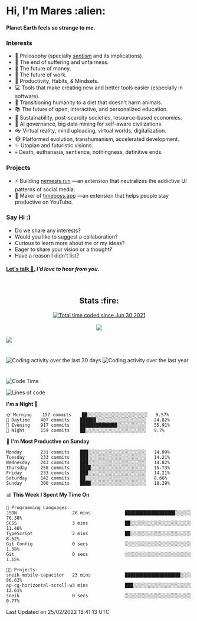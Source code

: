 <h1>Hi, I'm Mares :alien:</h1>

#### Planet Earth feels so strange to me.

### **Interests**

- 🌊 Philosophy (specially [_sentism_][sentismmedium] and its implications).
- 🎯 The end of suffering and unfairness.
- 💸 The future of money.
- 💼 The future of work.
- 🧠 Productivity, Habits, & Mindsets.
- 💻 Tools that make creating new and better tools easier (especially in software).
- 🥗 Transitioning humanity to a diet that doesn't harm animals.
- 📚 The future of open, interactive, and personalized education.
- 🌱 Sustainability, post-scarcity societies, resource-based economies.
- 🤖 AI governance, big data mining for self-aware civilizations.
- 👓 Virtual reality, mind uploading, virtual worlds, digitalization.
- 🐵 Platformed evolution, transhumanism, accelerated development.
- ✨ Utopian and futuristic visions.
- 💀 Death, euthanasia, sentience, nothingness, definitive ends.


### **Projects**

- ⚡ Building [nemesis.run](https://nemesis.run) —an extension that neutralizes the addictive UI patterns of social media.
- 💎 Maker of [timeboss.app](https://timeboss.app) —an extension that helps people stay productive on YouTube.


### **Say Hi :)**

- Do we share any interests?
- Would you like to suggest a collaboration?
- Curious to learn more about me or my ideas?
- Eager to share your vision or a thought?
- Have a reason I didn't list?

#### [Let's talk :wave:.](mailto:mareszhar@gmail.com) _I'd love to hear from you_.

[sentismmedium]: https://medium.com/@mareszhar/born-a-prisoner-a-reflection-about-life-its-struggles-and-a-plan-to-escape-d8566ce9b026

<br>

<h2 align="center">Stats :fire:</h2>

<div align="center">
  <a href="https://wakatime.com/@cfdc0e0d-4860-4b62-9ff0-cb659185525e">
    <img src="https://wakatime.com/badge/user/cfdc0e0d-4860-4b62-9ff0-cb659185525e.svg" alt="Total time coded since Jun 30 2021" />
  </a>
</div>

<br>

<!-- 
Add or remove this: 
&dates=B1AAB3FF 
...or this...
&date_format=M%20j%5B%2C%20Y%5D
from the *streak stats URL below* if they get bugged and aren't updating: 
-->

<div align="center">
  <img src="https://github-readme-streak-stats.herokuapp.com?user=mareszhar&theme=black-ice&hide_border=true&stroke=FFFFFF15&ring=DF8FFE&fire=DF8FFE&currStreakLabel=DF8FFE&background=1A232A&currStreakNum=86FFAB&dates=B1AAB3FF&date_format=M%20j%5B%2C%20Y%5D">
</div>

<br>

<img src="https://activity-graph.herokuapp.com/graph?username=mareszhar&theme=nord&bg_color=00000000&color=979797&line=DF8FFE&point=00000000&area=true&hide_border=true">

<br>

<h1></h1>

<img src="https://wakatime.com/share/@mares/5df0ff02-9c79-41b4-b540-51dc9c65a57b.svg" alt="Coding activity over the last 30 days" />
<img src="https://wakatime.com/share/@mares/ea89ba71-f374-40af-930c-e0655909fe37.svg" alt="Coding activity over the last year" />

<h1></h1>

<!--START_SECTION:waka-->
![Code Time](http://img.shields.io/badge/Code%20Time-509%20hrs%2026%20mins-blue)

![Lines of code](https://img.shields.io/badge/From%20Hello%20World%20I%27ve%20Written-130%20Thousand%20lines%20of%20code-blue)

**I'm a Night 🦉** 

```text
🌞 Morning    157 commits    ██░░░░░░░░░░░░░░░░░░░░░░░   9.57% 
🌆 Daytime    407 commits    ██████░░░░░░░░░░░░░░░░░░░   24.82% 
🌃 Evening    917 commits    ██████████████░░░░░░░░░░░   55.91% 
🌙 Night      159 commits    ██░░░░░░░░░░░░░░░░░░░░░░░   9.7%

```
📅 **I'm Most Productive on Sunday** 

```text
Monday       231 commits    ███░░░░░░░░░░░░░░░░░░░░░░   14.09% 
Tuesday      233 commits    ███░░░░░░░░░░░░░░░░░░░░░░   14.21% 
Wednesday    243 commits    ███░░░░░░░░░░░░░░░░░░░░░░   14.82% 
Thursday     258 commits    ████░░░░░░░░░░░░░░░░░░░░░   15.73% 
Friday       233 commits    ███░░░░░░░░░░░░░░░░░░░░░░   14.21% 
Saturday     142 commits    ██░░░░░░░░░░░░░░░░░░░░░░░   8.66% 
Sunday       300 commits    ████░░░░░░░░░░░░░░░░░░░░░   18.29%

```


📊 **This Week I Spent My Time On** 

```text
💬 Programming Languages: 
JSON                     20 mins             ███████████████████░░░░░░   76.38% 
SCSS                     3 mins              ██░░░░░░░░░░░░░░░░░░░░░░░   11.46% 
TypeScript               2 mins              ██░░░░░░░░░░░░░░░░░░░░░░░   8.52% 
Git Config               0 secs              ░░░░░░░░░░░░░░░░░░░░░░░░░   1.38% 
Git                      0 secs              ░░░░░░░░░░░░░░░░░░░░░░░░░   1.15%

🐱‍💻 Projects: 
sneik-mobile-capacitor   23 mins             █████████████████████░░░░   86.62% 
ap-cg-horizontal-scroll-w3 mins              ███░░░░░░░░░░░░░░░░░░░░░░   12.61% 
sneik                    0 secs              ░░░░░░░░░░░░░░░░░░░░░░░░░   0.77%

```


 Last Updated on 25/02/2022 18:41:13 UTC
<!--END_SECTION:waka-->
